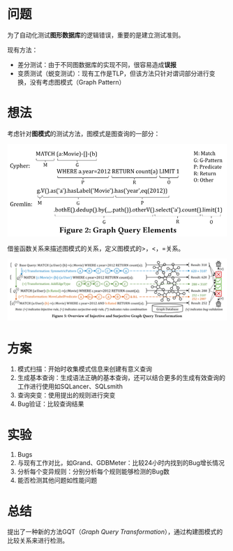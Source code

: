 # 问题

为了自动化测试**图形数据库**的逻辑错误，重要的是建立测试准则。

现有方法：

* 差分测试：由于不同图数据库的实现不同，很容易造成**误报**
* 变质测试（蜕变测试）：现有工作是TLP，但该方法只针对谓词部分进行变换，没有考虑图模式（Graph Pattern）

# 想法

考虑针对**图模式**的测试方法，图模式是图查询的一部分：

![1700045930532](image/DetectLogic24/1700045930532.png)

借鉴函数关系来描述图模式的关系，定义图模式的>，<，=关系。

![1700047629587](image/DetectLogic24/1700047629587.png)

# 方案

1. 模式扫描：开始时收集模式信息来创建有意义查询
2. 生成基本查询：生成语法正确的基本查询，还可以结合更多的生成有效查询的工作进行使用如SQLancer、SQLsmith
3. 查询突变：使用提出的规则进行突变
4. Bug验证：比较查询结果

# 实验

1. Bugs
2. 与现有工作对比，如Grand、GDBMeter：比较24小时内找到的Bug增长情况
3. 分析每个变异规则：分别分析每个规则能够检测的Bug数
4. 能否检测其他问题如性能问题

# 总结

提出了一种新的方法GQT（*Graph Query Transformation*），通过构建图模式的比较关系来进行检测。

